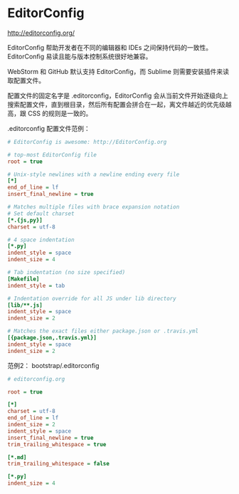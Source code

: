 # EditorConfig

http://editorconfig.org/

EditorConfig 帮助开发者在不同的编辑器和 IDEs 之间保持代码的一致性。EditorConfig 易读且能与版本控制系统很好地兼容。

WebStorm 和 GitHub 默认支持 EditorConfig，而 Sublime 则需要安装插件来读取配置文件。

配置文件的固定名字是 .editorconfig，EditorConfig 会从当前文件开始逐级向上搜索配置文件，直到根目录，然后所有配置会拼合在一起，离文件越近的优先级越高，跟 CSS 的规则是一致的。

.editorconfig 配置文件范例：

```ini
# EditorConfig is awesome: http://EditorConfig.org

# top-most EditorConfig file
root = true

# Unix-style newlines with a newline ending every file
[*]
end_of_line = lf
insert_final_newline = true

# Matches multiple files with brace expansion notation
# Set default charset
[*.{js,py}]
charset = utf-8

# 4 space indentation
[*.py]
indent_style = space
indent_size = 4

# Tab indentation (no size specified)
[Makefile]
indent_style = tab

# Indentation override for all JS under lib directory
[lib/**.js]
indent_style = space
indent_size = 2

# Matches the exact files either package.json or .travis.yml
[{package.json,.travis.yml}]
indent_style = space
indent_size = 2
```

范例2： bootstrap/.editorconfig

```ini
# editorconfig.org

root = true

[*]
charset = utf-8
end_of_line = lf
indent_size = 2
indent_style = space
insert_final_newline = true
trim_trailing_whitespace = true

[*.md]
trim_trailing_whitespace = false

[*.py]
indent_size = 4
```

